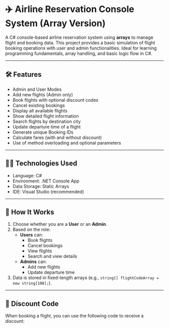 # ✈️ Airline Reservation Console System (Array Version)

A C# console-based airline reservation system using **arrays** to manage flight and booking data.
This project provides a basic simulation of flight booking operations with 
user and admin functionalities. Ideal for learning programming fundamentals,
array handling, and basic logic flow in C#.

---

## 🛠 Features

- Admin and User Modes
- Add new flights (Admin only)
- Book flights with optional discount codes
- Cancel existing bookings
- Display all available flights
- Show detailed flight information
- Search flights by destination city
- Update departure time of a flight
- Generate unique Booking IDs
- Calculate fares (with and without discount)
- Use of method overloading and optional parameters

---

## 🧑‍💻 Technologies Used

- Language: C#
- Environment: .NET Console App
- Data Storage: Static Arrays
- IDE: Visual Studio (recommended)

---

## 📂 How It Works

1. Choose whether you are a **User** or an **Admin**.
2. Based on the role:
   - **Users** can:
     - Book flights
     - Cancel bookings
     - View flights
     - Search and view details
   - **Admins** can:
     - Add new flights
     - Update departure time
3. Data is stored in fixed-length arrays (e.g., `string[] flightCodeArray = new string[100];`).

---

## 💸 Discount Code

When booking a flight, you can use the following code to receive a discount:

